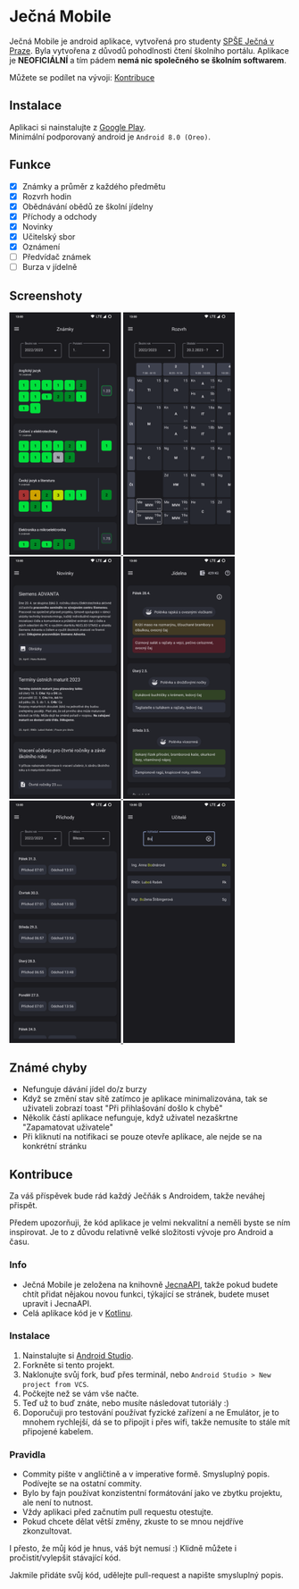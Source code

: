 # Ječná Mobile

Ječná Mobile je android aplikace, vytvořená pro studenty [SPŠE Ječná v Praze](https://www.spsejecna.cz/). Byla vytvořena
z důvodů pohodlnosti čtení školního portálu. Aplikace je **NEOFICIÁLNÍ** a tím pádem **nemá nic společného se školním
softwarem**.

Můžete se podílet na vývoji: [Kontribuce](#Kontribuce)

## Instalace

Aplikaci si nainstalujte z [Google Play](https://play.google.com/store/apps/details?id=me.tomasan7.jecnamobile).  
Minimální podporovaný android je `Android 8.0 (Oreo)`.

## Funkce

- [x] Známky a průměr z každého předmětu
- [x] Rozvrh hodin
- [x] Obědnávání obědů ze školní jídelny
- [x] Příchody a odchody
- [x] Novinky
- [x] Učitelský sbor
- [X] Oznámení
- [ ] Předvídač známek
- [ ] Burza v jídelně

## Screenshoty

<p float="left">
  <a href="readme-res/screenshots/grades.png">
    <img alt="známky" src="readme-res/screenshots/grades.png" width="200px" />
  </a>
  <a href="readme-res/screenshots/timetable.png">
    <img alt="rozvrh" src="readme-res/screenshots/timetable.png" width="200px" />
  </a>
  <a href="readme-res/screenshots/news.png">
    <img alt="novinky" src="readme-res/screenshots/news.png" width="200px" />
  </a>
<a href="readme-res/screenshots/canteen.png">
    <img alt="jídelna" src="readme-res/screenshots/canteen.png" width="200px" />
  </a>
  <a href="readme-res/screenshots/attendances.png">
      <img alt="příchody a odchody" src="readme-res/screenshots/attendances.png" width="200px" />
  </a>
  <a href="readme-res/screenshots/teachers.png">
    <img alt="učitelé" src="readme-res/screenshots/teachers.png" width="200px" />
  </a>
</p>

## Známé chyby

- Nefunguje dávání jídel do/z burzy
- Když se změní stav sítě zatímco je aplikace minimalizována, tak se uživateli zobrazí toast "Při přihlašování došlo k chybě"
- Několik částí aplikace nefunguje, když uživatel nezaškrtne "Zapamatovat uživatele"
- Při kliknutí na notifikaci se pouze otevře aplikace, ale nejde se na konkrétní stránku

## Kontribuce

Za váš příspěvek bude rád každý Ječňák s Androidem, takže neváhej přispět.

Předem upozorňuji, že kód aplikace je velmi nekvalitní a neměli byste se ním inspirovat. Je to z důvodu relativně velké složitosti vývoje pro Android a času.

### Info
- Ječná Mobile je zeložena na knihovně [JecnaAPI](https://github.com/Tomasan7/JecnaAPI), takže pokud budete chtít přidat nějakou novou funkci, týkající se stránek, budete muset upravit i JecnaAPI.
- Celá aplikace kód je v [Kotlinu](https://kotlinlang.org/docs/getting-started.html).

### Instalace

1. Nainstalujte si [Android Studio](https://developer.android.com/studio).
2. Forkněte si tento projekt.
2. Naklonujte svůj fork, buď přes terminál, nebo `Android Studio > New project from VCS`.
3. Počkejte než se vám vše načte.
4. Teď už to buď znáte, nebo musíte následovat tutoriály :)
5. Doporučuji pro testování používat fyzické zařízení a ne Emulátor, je to mnohem rychlejší, dá se to připojit i přes wifi, takže nemusíte to stále mít připojené kabelem.

### Pravidla

- Commity pište v angličtině a v imperative formě. Smysluplný popis. Podívejte se na ostatní commity.
- Bylo by fajn používat konzistentní formátování jako ve zbytku projektu, ale není to nutnost.
- Vždy aplikaci před začnutím pull requestu otestujte.
- Pokud chcete dělat větší změny, zkuste to se mnou nejdříve zkonzultovat.

I přesto, že můj kód je hnus, váš být nemusí :)
Klidně můžete i pročistit/vylepšit stávající kód.

Jakmile přidáte svůj kód, udělejte pull-request a napište smysluplný popis.
